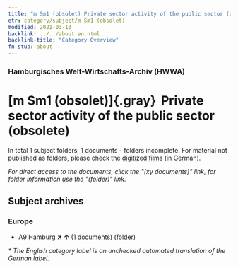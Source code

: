 ```yaml
---
title: "m Sm1 (obsolet) Private sector activity of the public sector (obsolete)"
etr: category/subject/m Sm1 (obsolet)
modified: 2021-03-13
backlink: ../../about.en.html
backlink-title: "Category Overview"
fn-stub: about
---
```


### Hamburgisches Welt-Wirtschafts-Archiv (HWWA)
# [m Sm1 (obsolet)]{.gray}&#8201; Private sector activity of the public sector (obsolete)&#160; 





In total 1 subject folders, 1 documents - folders incomplete.
For material not published as folders, please check the [digitized films](/film/h1_sh) (in German).

_For direct access to the documents, click the "(xy documents)" link, for folder information use the "(folder)" link._

## Subject archives



### Europe

- A9 Hamburg [**&nearr;**](../../../geo/i/140905/about.en.html "Hamburg (all folders)") [**&uarr;**](../../../geo/about.en.html#A9 "Country category system") (<a href="https://pm20.zbw.eu/dfgview/sh/140905,163309" title="about: Hamburg : Private sector activity of the public sector (obsolete)" target="_blank">1 documents</a>) ([folder](http://purl.org/pressemappe20/folder/sh/140905,163309))


_* The English category label is an unchecked automated translation of the German label._

